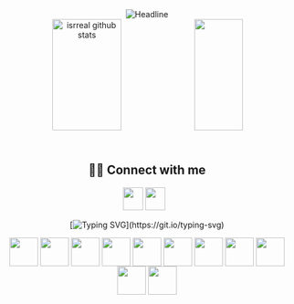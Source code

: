 <div align=center>
  <img src="https://readme-typing-svg.herokuapp.com?color=%2332C9E1&size=32&center=true&vCenter=true&width=600&height=50&lines=Computer+Science" alt="Headline"/>
</div>

<div align="center">  
  <img width="49%" height="195px" src="https://github-readme-stats.vercel.app/api?username=isrreal&show_icons=true&count_private=true&hide_border=true&title_color=9fb2e0&icon_color=9fb2e0&text_color=FFF&bg_color=0d1117" alt="isrreal github stats" /> 
  <img width="41%" height="195px" src="https://github-readme-stats.vercel.app/api/top-langs/?username=isrreal&layout=compact&hide_border=true&title_color=9fb2e0&text_color=FFF&bg_color=0d1117" />
  
  ##  <br /> 🙋‍♂️ Connect with me 
<div> 
  <a href = "mailto:souzaferreira437@gmail.com"><img src="https://cdn.icon-icons.com/icons2/2631/PNG/96/gmail_new_logo_icon_159149.png" target="_blank" width="35" height="40"></a>
  <a href="https://www.linkedin.com/in/israel-souza-84b8102b0?utm_source=share&utm_campaign=share_via&utm_content=profile&utm_medium=android_app" target="_blank"><img src="https://cdn.icon-icons.com/icons2/99/PNG/96/linkedin_socialnetwork_17441.png" target="_blank" width="35" height="40"></a>⠀

[![Typing SVG](https://readme-typing-svg.herokuapp.com/?color=fffffff&size=30&center=true&vCenter=true&width=1000&height=50&lines=Technologies;)](https://git.io/typing-svg)

<div style="display: inline_block">
 <img width="50" align="center" src="https://cdn.jsdelivr.net/gh/devicons/devicon/icons/cplusplus/cplusplus-original.svg" />
 <img width="50" align="center" src="https://cdn.jsdelivr.net/gh/devicons/devicon/icons/c/c-original.svg" />        
 <img width="50" align="center" src="https://cdn.jsdelivr.net/gh/devicons/devicon/icons/python/python-original.svg" />  
 <img width="50" align="center" src="https://cdn.jsdelivr.net/gh/devicons/devicon@latest/icons/jupyter/jupyter-original-wordmark.svg" />
 <img width="50" align="center" src="https://cdn.jsdelivr.net/gh/devicons/devicon/icons/postgresql/postgresql-original.svg" />  
 <img width="50" align="center" src="https://cdn.jsdelivr.net/gh/devicons/devicon/icons/git/git-original.svg" />
 <img width="50" align="center" src="https://cdn.jsdelivr.net/gh/devicons/devicon/icons/debian/debian-original.svg" />
 <img width="50" align="center" src="https://cdn.jsdelivr.net/gh/devicons/devicon@latest/icons/centos/centos-original.svg" />
 <img width="50" align="center" src="https://cdn.jsdelivr.net/gh/devicons/devicon@latest/icons/bash/bash-original.svg" />
 <img width="50" align="center" src="https://cdn.jsdelivr.net/gh/devicons/devicon@latest/icons/latex/latex-original.svg" />
<img width="50" align="center" src="https://cdn.jsdelivr.net/gh/devicons/devicon@latest/icons/vim/vim-original.svg" />
          
          

 
</div>
